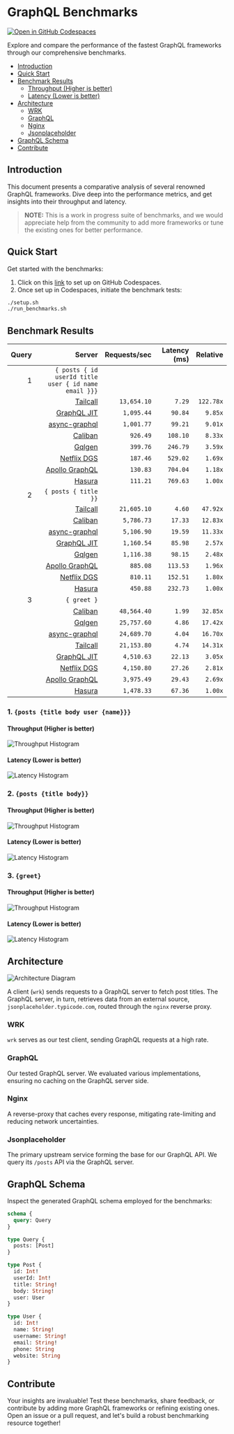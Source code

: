 # GraphQL Benchmarks <!-- omit from toc -->

[![Open in GitHub Codespaces](https://github.com/codespaces/badge.svg)](https://codespaces.new/tailcallhq/graphql-benchmarks)

Explore and compare the performance of the fastest GraphQL frameworks through our comprehensive benchmarks.

- [Introduction](#introduction)
- [Quick Start](#quick-start)
- [Benchmark Results](#benchmark-results)
  - [Throughput (Higher is better)](#throughput-higher-is-better)
  - [Latency (Lower is better)](#latency-lower-is-better)
- [Architecture](#architecture)
  - [WRK](#wrk)
  - [GraphQL](#graphql)
  - [Nginx](#nginx)
  - [Jsonplaceholder](#jsonplaceholder)
- [GraphQL Schema](#graphql-schema)
- [Contribute](#contribute)

[Tailcall]: https://github.com/tailcallhq/tailcall
[Gqlgen]: https://github.com/99designs/gqlgen
[Apollo GraphQL]: https://github.com/apollographql/apollo-server
[Netflix DGS]: https://github.com/netflix/dgs-framework
[Caliban]: https://github.com/ghostdogpr/caliban
[async-graphql]: https://github.com/async-graphql/async-graphql
[Hasura]: https://github.com/hasura/graphql-engine
[GraphQL JIT]: https://github.com/zalando-incubator/graphql-jit

## Introduction

This document presents a comparative analysis of several renowned GraphQL frameworks. Dive deep into the performance metrics, and get insights into their throughput and latency.

> **NOTE:** This is a work in progress suite of benchmarks, and we would appreciate help from the community to add more frameworks or tune the existing ones for better performance.

## Quick Start

Get started with the benchmarks:

1. Click on this [link](https://codespaces.new/tailcallhq/graphql-benchmarks) to set up on GitHub Codespaces.
2. Once set up in Codespaces, initiate the benchmark tests:

```bash
./setup.sh
./run_benchmarks.sh
```

## Benchmark Results

<!-- PERFORMANCE_RESULTS_START -->

| Query | Server | Requests/sec | Latency (ms) | Relative |
|-------:|--------:|--------------:|--------------:|---------:|
| 1 | `{ posts { id userId title user { id name email }}}` |
|| [Tailcall] | `13,654.10` | `7.29` | `122.78x` |
|| [GraphQL JIT] | `1,095.44` | `90.84` | `9.85x` |
|| [async-graphql] | `1,001.77` | `99.21` | `9.01x` |
|| [Caliban] | `926.49` | `108.10` | `8.33x` |
|| [Gqlgen] | `399.76` | `246.79` | `3.59x` |
|| [Netflix DGS] | `187.46` | `529.02` | `1.69x` |
|| [Apollo GraphQL] | `130.83` | `704.04` | `1.18x` |
|| [Hasura] | `111.21` | `769.63` | `1.00x` |
| 2 | `{ posts { title }}` |
|| [Tailcall] | `21,605.10` | `4.60` | `47.92x` |
|| [Caliban] | `5,786.73` | `17.33` | `12.83x` |
|| [async-graphql] | `5,106.90` | `19.59` | `11.33x` |
|| [GraphQL JIT] | `1,160.54` | `85.98` | `2.57x` |
|| [Gqlgen] | `1,116.38` | `98.15` | `2.48x` |
|| [Apollo GraphQL] | `885.08` | `113.53` | `1.96x` |
|| [Netflix DGS] | `810.11` | `152.51` | `1.80x` |
|| [Hasura] | `450.88` | `232.73` | `1.00x` |
| 3 | `{ greet }` |
|| [Caliban] | `48,564.40` | `1.99` | `32.85x` |
|| [Gqlgen] | `25,757.60` | `4.86` | `17.42x` |
|| [async-graphql] | `24,689.70` | `4.04` | `16.70x` |
|| [Tailcall] | `21,153.80` | `4.74` | `14.31x` |
|| [GraphQL JIT] | `4,510.63` | `22.13` | `3.05x` |
|| [Netflix DGS] | `4,150.80` | `27.26` | `2.81x` |
|| [Apollo GraphQL] | `3,975.49` | `29.43` | `2.69x` |
|| [Hasura] | `1,478.33` | `67.36` | `1.00x` |

<!-- PERFORMANCE_RESULTS_END -->



### 1. `{posts {title body user {name}}}`
#### Throughput (Higher is better)

![Throughput Histogram](assets/req_sec_histogram1.png)

#### Latency (Lower is better)

![Latency Histogram](assets/latency_histogram1.png)

### 2. `{posts {title body}}`
#### Throughput (Higher is better)

![Throughput Histogram](assets/req_sec_histogram2.png)

#### Latency (Lower is better)

![Latency Histogram](assets/latency_histogram2.png)

### 3. `{greet}`
#### Throughput (Higher is better)

![Throughput Histogram](assets/req_sec_histogram3.png)

#### Latency (Lower is better)

![Latency Histogram](assets/latency_histogram3.png)

## Architecture

![Architecture Diagram](assets/architecture.png)

A client (`wrk`) sends requests to a GraphQL server to fetch post titles. The GraphQL server, in turn, retrieves data from an external source, `jsonplaceholder.typicode.com`, routed through the `nginx` reverse proxy.

### WRK

`wrk` serves as our test client, sending GraphQL requests at a high rate.

### GraphQL

Our tested GraphQL server. We evaluated various implementations, ensuring no caching on the GraphQL server side.

### Nginx

A reverse-proxy that caches every response, mitigating rate-limiting and reducing network uncertainties.

### Jsonplaceholder

The primary upstream service forming the base for our GraphQL API. We query its `/posts` API via the GraphQL server.

## GraphQL Schema

Inspect the generated GraphQL schema employed for the benchmarks:

```graphql
schema {
  query: Query
}

type Query {
  posts: [Post]
}

type Post {
  id: Int!
  userId: Int!
  title: String!
  body: String!
  user: User
}

type User {
  id: Int!
  name: String!
  username: String!
  email: String!
  phone: String
  website: String
}
```

## Contribute

Your insights are invaluable! Test these benchmarks, share feedback, or contribute by adding more GraphQL frameworks or refining existing ones. Open an issue or a pull request, and let's build a robust benchmarking resource together!
